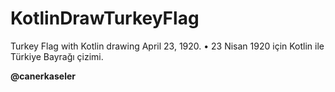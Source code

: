 # KotlinDrawTurkeyFlag
Turkey Flag with Kotlin drawing April 23, 1920. • 23 Nisan 1920 için Kotlin ile Türkiye Bayrağı çizimi.

**@canerkaseler**
